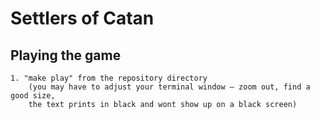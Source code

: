 # Settlers of Catan

## Playing the game
    1. "make play" from the repository directory
        (you may have to adjust your terminal window — zoom out, find a good size, 
        the text prints in black and wont show up on a black screen)
